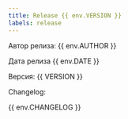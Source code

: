 ```yaml
---
title: Release {{ env.VERSION }}
labels: release
---
```


Автор релиза: {{ env.AUTHOR }}

Дата релиза {{ env.DATE }}

Версия: {{ VERSION }}

Changelog:

{{ env.CHANGELOG }}

